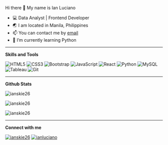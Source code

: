 Hi there 👋 My name is Ian Luciano

- 💻 Data Analyst | Frontend Developer
- 🌏 I am located in Manila, Philippines
- 📫 You can contact me by [email](mailto:ian.luciano073@gmail.com)
- 🌱 I’m currently learning Python

<hr>

<b>Skills and Tools</b>

  ![HTML5](https://img.shields.io/badge/html5-%2320232a.svg?style=for-the-badge&logo=html5&logoColor=%2361DAFB)
  ![CSS3](https://img.shields.io/badge/css3-%2320232a.svg?style=for-the-badge&logo=css3&logoColor=%2361DAFB)
  ![Bootstrap](https://img.shields.io/badge/bootstrap-%2320232a.svg?style=for-the-badge&logo=bootstrap&logoColor=%2361DAFB)
  ![JavaScript](https://img.shields.io/badge/javascript-%2320232a.svg?style=for-the-badge&logo=javascript&logoColor=%2361DAFB)
  ![React](https://img.shields.io/badge/react-%2320232a.svg?style=for-the-badge&logo=react&logoColor=%2361DAFB)
  ![Python](https://img.shields.io/badge/python-%2320232a.svg?style=for-the-badge&logo=python&logoColor=%2361DAFB)
  ![MySQL](https://img.shields.io/badge/mysql-%2320232a.svg?style=for-the-badge&logo=mysql&logoColor=%2361DAFB)
  ![Tableau](https://img.shields.io/badge/tableau-%2320232a.svg?style=for-the-badge&logo=tableau&logoColor=%2361DAFB)
  ![Git](https://img.shields.io/badge/git-%2320232a.svg?style=for-the-badge&logo=git&logoColor=%2361DAFB)
  
  
 <hr>
 
 <b>Github Stats</b>
 
 <p align="left"> <img src="https://komarev.com/ghpvc/?username=ianskie26&label=Profile%20views&color=0a0a0a&style=flat" alt="ianskie26" /> </p>
 
 <p><img display="block" align="center" src="https://github-readme-stats.vercel.app/api/top-langs?username=ianskie26&show_icons=true&locale=en&layout=compact" alt="ianskie26" /></p>
  
 <p><img align="center" src="https://github-readme-stats.vercel.app/api?username=ianskie26&show_icons=true&locale=en" alt="ianskie26" /></p>

<hr>
 
<b>Connect with me</b>

<a href="https://twitter.com/ianluciano_" target="_blank"><img src="https://img.shields.io/badge/Twitter-%231DA1F2.svg?style=for-the-badge&logo=Twitter&logoColor=white" alt="ianskie26"></a> <a href="https://www.linkedin.com/in/ianluciano" target="_blank"><img src="https://img.shields.io/badge/linkedin-%230077B5.svg?style=for-the-badge&logo=linkedin&logoColor=white" alt="ianluciano"></a>

   
